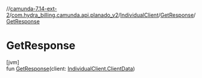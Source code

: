 //[camunda-7.14-ext-2](../../../../index.md)/[com.hydra_billing.camunda.api.planado_v2](../../index.md)/[IndividualClient](../index.md)/[GetResponse](index.md)/[GetResponse](-get-response.md)

# GetResponse

[jvm]\
fun [GetResponse](-get-response.md)(client: [IndividualClient.ClientData](../-client-data/index.md))
